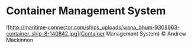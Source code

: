 # Container Management System
![http://maritime-connector.com/ships_uploads/wana_bhum-9308663-container_ship-8-140842.jpg](Container Management System)
© Andrew Mackinnon
